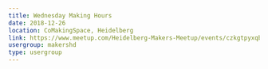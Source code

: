 ```yaml
---
title: Wednesday Making Hours
date: 2018-12-26
location: CoMakingSpace, Heidelberg
link: https://www.meetup.com/Heidelberg-Makers-Meetup/events/czkgtpyxqbjc/
usergroup: makershd
type: usergroup
---
```

